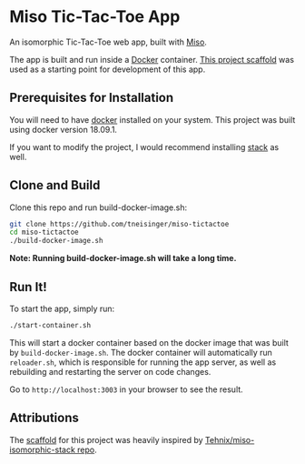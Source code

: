 # Miso Tic-Tac-Toe App

An isomorphic Tic-Tac-Toe web app, built with
[Miso](https://github.com/dmjio/miso).

The app is built and run inside a [Docker](https://www.docker.com) container.
[This project scaffold](https://github.com/tneisinger/miso-stack-docker) was
used as a starting point for development of this app.

## Prerequisites for Installation

You will need to have [docker](https://docs.docker.com/install/) installed
on your system.  This project was built using docker version 18.09.1.

If you want to modify the project, I would recommend installing
[stack](https://docs.haskellstack.org/en/stable/README/) as well.

## Clone and Build

Clone this repo and run build-docker-image.sh:
```bash
git clone https://github.com/tneisinger/miso-tictactoe
cd miso-tictactoe
./build-docker-image.sh
```
**Note: Running build-docker-image.sh will take a long time.**

## Run It!

To start the app, simply run: 
```bash
./start-container.sh
```
This will start a docker container based on the docker image that was built by
`build-docker-image.sh`.  The docker container will automatically run
`reloader.sh`, which is responsible for running the app server, as well as
rebuilding and restarting the server on code changes.

Go to `http://localhost:3003` in your browser to see the result.

## Attributions

The [scaffold](https://github.com/tneisinger/miso-stack-docker) for
this project was heavily inspired by [Tehnix/miso-isomorphic-stack
repo](https://github.com/Tehnix/miso-isomorphic-stack).
